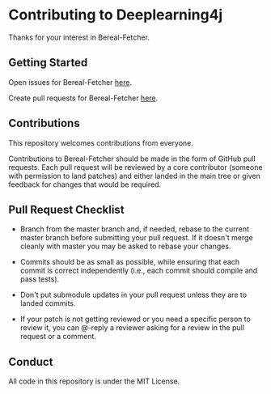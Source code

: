 # Contributing to Deeplearning4j

Thanks for your interest in Bereal-Fetcher.

## Getting Started

Open issues for Bereal-Fetcher [here](https://github.com/Berkanktk/BeReal-Fetcher/issues).

Create pull requests for Bereal-Fetcher [here](https://github.com/Berkanktk/BeReal-Fetcher/pulls).


## Contributions

This repository welcomes contributions from everyone.

Contributions to Bereal-Fetcher should be made in the form of GitHub pull requests. Each pull request will
be reviewed by a core contributor (someone with permission to land patches) and either landed in the
main tree or given feedback for changes that would be required.

## Pull Request Checklist

- Branch from the master branch and, if needed, rebase to the current master
  branch before submitting your pull request. If it doesn't merge cleanly with
  master you may be asked to rebase your changes.

- Commits should be as small as possible, while ensuring that each commit is
  correct independently (i.e., each commit should compile and pass tests). 

- Don't put submodule updates in your pull request unless they are to landed
  commits.

- If your patch is not getting reviewed or you need a specific person to review
  it, you can @-reply a reviewer asking for a review in the pull request or a
  comment.

<!-- - Add tests relevant to the fixed bug or new feature.  -->

## Conduct
All code in this repository is under the MIT License.
